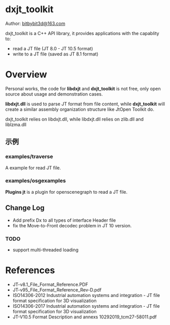 # dxjt_toolkit

Author: bitbybit3d@163.com

dxjt_toolkit is a C++ API library, it provides applications with the capablity to:
- read a JT file (JT 8.0 - JT 10.5 format)
- write to a JT file (saved as JT 8.1 format)


# Overview
Personal works, the code for **libdxjt** and **dxjt_toolkit** is not free, only open source about usage and demonstration cases.

**libdxjt.dll** is used to parse JT format from file content, while **dxjt_toolkit** will create a similar assembly organization 
structure like JtOpen Toolkit do.

dxjt_toolkit relies on libdxjt.dll, while libdxjt.dll relies on zlib.dll and liblzma.dll


## 示例

### examples/traverse
A example for read JT file.


### examples/osgexamples
**Plugins jt** is a plugin for openscenegraph to read a JT file.


## Change Log
- Add prefix Dx to all types of interface Header file
- fix the Move-to-Front decodec problem in JT 10 version. 


### TODO
- support multi-threaded loading


# References
- JT-v8.1_File_Format_Reference.PDF
- JT-v95_File_Format_Reference_Rev-D.pdf
- ISO14306-2012 Industrial automation systems and integration - JT file format specification for 3D visualization
- ISO14306-2017 Industrial automation systems and integration - JT file format specification for 3D visualization
- JT-V10.5 Format Description and annexs 10292019_tcm27-58011.pdf
